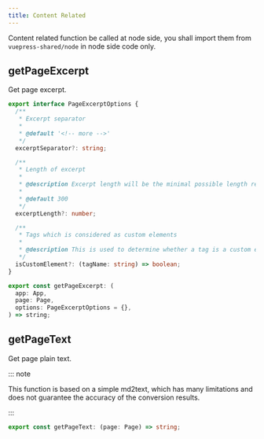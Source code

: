 ```yaml
---
title: Content Related
---
```


Content related function be called at node side, you shall import them from `vuepress-shared/node` in node side code only.

## getPageExcerpt

Get page excerpt.

```ts
export interface PageExcerptOptions {
  /**
   * Excerpt separator
   *
   * @default '<!-- more -->'
   */
  excerptSeparator?: string;

  /**
   * Length of excerpt
   *
   * @description Excerpt length will be the minimal possible length reaching this value
   *
   * @default 300
   */
  excerptLength?: number;

  /**
   * Tags which is considered as custom elements
   *
   * @description This is used to determine whether a tag is a custom element since all unknown tags are removed in excerpt
   */
  isCustomElement?: (tagName: string) => boolean;
}

export const getPageExcerpt: (
  app: App,
  page: Page,
  options: PageExcerptOptions = {},
) => string;
```

## getPageText

Get page plain text.

::: note

This function is based on a simple md2text, which has many limitations and does not guarantee the accuracy of the conversion results.

:::

```ts
export const getPageText: (page: Page) => string;
```
